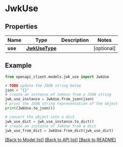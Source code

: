 # JwkUse


## Properties

Name | Type | Description | Notes
------------ | ------------- | ------------- | -------------
**use** | [**JwkUseType**](JwkUseType.md) |  | [optional] 

## Example

```python
from openapi_client.models.jwk_use import JwkUse

# TODO update the JSON string below
json = "{}"
# create an instance of JwkUse from a JSON string
jwk_use_instance = JwkUse.from_json(json)
# print the JSON string representation of the object
print(JwkUse.to_json())

# convert the object into a dict
jwk_use_dict = jwk_use_instance.to_dict()
# create an instance of JwkUse from a dict
jwk_use_from_dict = JwkUse.from_dict(jwk_use_dict)
```
[[Back to Model list]](../README.md#documentation-for-models) [[Back to API list]](../README.md#documentation-for-api-endpoints) [[Back to README]](../README.md)



